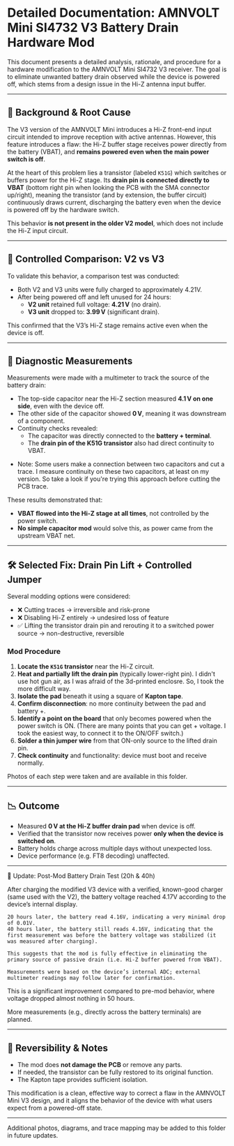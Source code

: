 # Detailed Documentation: AMNVOLT Mini SI4732 V3 Battery Drain Hardware Mod

This document presents a detailed analysis, rationale, and procedure for a hardware modification to the AMNVOLT Mini SI4732 V3 receiver. The goal is to eliminate unwanted battery drain observed while the device is powered off, which stems from a design issue in the Hi-Z antenna input buffer.

---

## 🧠 Background & Root Cause

The V3 version of the AMNVOLT Mini introduces a Hi-Z front-end input circuit intended to improve reception with active antennas. However, this feature introduces a flaw: the Hi-Z buffer stage receives power directly from the battery (VBAT), and **remains powered even when the main power switch is off**.

At the heart of this problem lies a transistor (labeled `K51G`) which switches or buffers power for the Hi-Z stage. Its **drain pin is connected directly to VBAT** (bottom right pin when looking the PCB with the SMA connector up/right), meaning the transistor (and by extension, the buffer circuit) continuously draws current, discharging the battery even when the device is powered off by the hardware switch.

This behavior **is not present in the older V2 model**, which does not include the Hi-Z input circuit.

---

## 🔬 Controlled Comparison: V2 vs V3

To validate this behavior, a comparison test was conducted:

- Both V2 and V3 units were fully charged to approximately 4.21V.
- After being powered off and left unused for 24 hours:
  - **V2 unit** retained full voltage: **4.21 V** (no drain).
  - **V3 unit** dropped to: **3.99 V** (significant drain).

This confirmed that the V3’s Hi-Z stage remains active even when the device is off.

---

## 🧪 Diagnostic Measurements

Measurements were made with a multimeter to track the source of the battery drain:

- The top-side capacitor near the Hi-Z section measured **4.1 V on one side**, even with the device off.
- The other side of the capacitor showed **0 V**, meaning it was downstream of a component.
- Continuity checks revealed:
  - The capacitor was directly connected to the **battery + terminal**.
  - The **drain pin of the K51G transistor** also had direct continuity to VBAT.
* Note: Some users make a connection between two capacitors and cut a trace. I measure continuity on these two capacitors, at least on my version. So take a look if you're trying this approach before cutting the PCB trace.

These results demonstrated that:
- **VBAT flowed into the Hi-Z stage at all times**, not controlled by the power switch.
- **No simple capacitor mod** would solve this, as power came from the upstream VBAT net.

---

## 🛠️ Selected Fix: Drain Pin Lift + Controlled Jumper

Several modding options were considered:

- ❌ Cutting traces → irreversible and risk-prone
- ❌ Disabling Hi-Z entirely → undesired loss of feature
- ✅ Lifting the transistor drain pin and rerouting it to a switched power source → non-destructive, reversible

### Mod Procedure

1. **Locate the `K51G` transistor** near the Hi-Z circuit.
2. **Heat and partially lift the drain pin** (typically lower-right pin). I didn't use hot gun air, as I was afraid of the 3d-printed enclosre. So, I took the more difficult way.
3. **Isolate the pad** beneath it using a square of **Kapton tape**.
4. **Confirm disconnection**: no more continuity between the pad and battery +.
5. **Identify a point on the board** that only becomes powered when the power switch is ON. (There are many points that you can get + voltage. I took the easiest way, to connect it to the ON/OFF switch.)
6. **Solder a thin jumper wire** from that ON-only source to the lifted drain pin.
7. **Check continuity** and functionality: device must boot and receive normally.

Photos of each step were taken and are available in this folder.

---

## 📉 Outcome

- Measured **0 V at the Hi-Z buffer drain pad** when device is off.
- Verified that the transistor now receives power **only when the device is switched on**.
- Battery holds charge across multiple days without unexpected loss.
- Device performance (e.g. FT8 decoding) unaffected.

---

🔄 Update: Post-Mod Battery Drain Test (20h & 40h)

After charging the modified V3 device with a verified, known-good charger (same used with the V2), the battery voltage reached 4.17V according to the device’s internal display.

    20 hours later, the battery read 4.16V, indicating a very minimal drop of 0.01V.
    40 hours later, the battery still reads 4.16V, indicating that the first measurement was before the battery voltage was stabilized (it was measured after charging).

    This suggests that the mod is fully effective in eliminating the primary source of passive drain (i.e. Hi-Z buffer powered from VBAT).

    Measurements were based on the device’s internal ADC; external multimeter readings may follow later for confirmation.

This is a significant improvement compared to pre-mod behavior, where voltage dropped almost nothing in 50 hours.

More measurements (e.g., directly across the battery terminals) are planned.

---

## 🔁 Reversibility & Notes

- The mod does **not damage the PCB** or remove any parts.
- If needed, the transistor can be fully restored to its original function.
- The Kapton tape provides sufficient isolation.

This modification is a clean, effective way to correct a flaw in the AMNVOLT Mini V3 design, and it aligns the behavior of the device with what users expect from a powered-off state.

---

Additional photos, diagrams, and trace mapping may be added to this folder in future updates.

